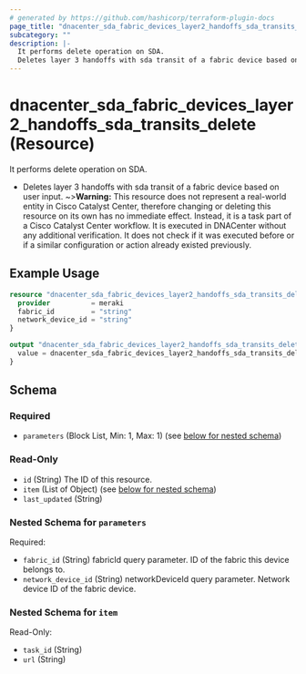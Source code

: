 ```yaml
---
# generated by https://github.com/hashicorp/terraform-plugin-docs
page_title: "dnacenter_sda_fabric_devices_layer2_handoffs_sda_transits_delete Resource - terraform-provider-dnacenter"
subcategory: ""
description: |-
  It performs delete operation on SDA.
  Deletes layer 3 handoffs with sda transit of a fabric device based on user input.
---
```


# dnacenter_sda_fabric_devices_layer2_handoffs_sda_transits_delete (Resource)

It performs delete operation on SDA.

- Deletes layer 3 handoffs with sda transit of a fabric device based on user input.
~>**Warning:**
This resource does not represent a real-world entity in Cisco Catalyst Center, therefore changing or deleting this resource on its own has no immediate effect.
Instead, it is a task part of a Cisco Catalyst Center workflow. It is executed in DNACenter without any additional verification. It does not check if it was executed before or if a similar configuration or action already existed previously.

## Example Usage

```terraform
resource "dnacenter_sda_fabric_devices_layer2_handoffs_sda_transits_delete" "example" {
  provider          = meraki
  fabric_id         = "string"
  network_device_id = "string"
}

output "dnacenter_sda_fabric_devices_layer2_handoffs_sda_transits_delete_example" {
  value = dnacenter_sda_fabric_devices_layer2_handoffs_sda_transits_delete.example
}
```

<!-- schema generated by tfplugindocs -->
## Schema

### Required

- `parameters` (Block List, Min: 1, Max: 1) (see [below for nested schema](#nestedblock--parameters))

### Read-Only

- `id` (String) The ID of this resource.
- `item` (List of Object) (see [below for nested schema](#nestedatt--item))
- `last_updated` (String)

<a id="nestedblock--parameters"></a>
### Nested Schema for `parameters`

Required:

- `fabric_id` (String) fabricId query parameter. ID of the fabric this device belongs to.
- `network_device_id` (String) networkDeviceId query parameter. Network device ID of the fabric device.


<a id="nestedatt--item"></a>
### Nested Schema for `item`

Read-Only:

- `task_id` (String)
- `url` (String)
